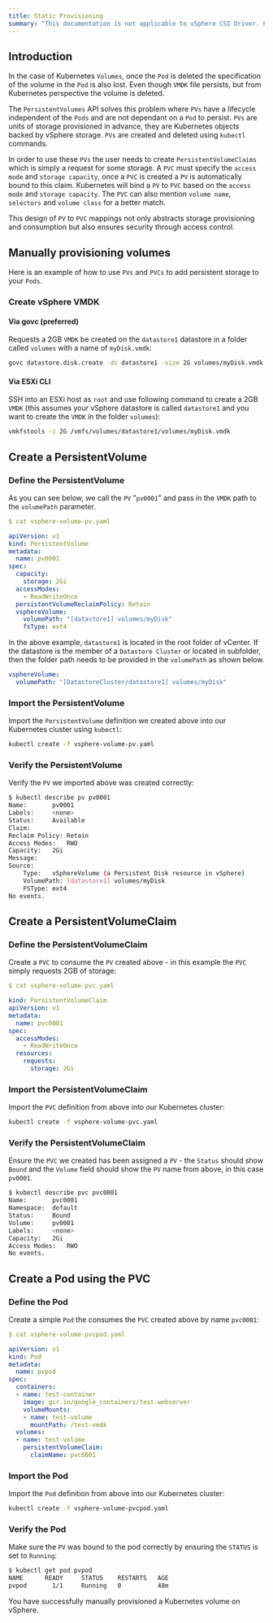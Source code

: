 ```yaml
---
title: Static Provisioning
summary: "This documentation is not applicable to vSphere CSI Driver. Please visit https://vsphere-csi-driver.sigs.k8s.io/ for information about vSphere CSI Driver."
---
```


## Introduction

In the case of Kubernetes `Volumes`, once the `Pod` is deleted the specification of the volume in the `Pod` is also lost. Even though `VMDK` file persists, but from Kubernetes perspective the volume is deleted.

The `PersistentVolumes` API solves this problem where `PVs` have a lifecycle independent of the `Pods` and are not dependant on a `Pod` to persist. `PVs` are units of storage provisioned in advance, they are Kubernetes objects backed by vSphere storage. `PVs` are created and deleted using `kubectl` commands.

In order to use these `PVs` the user needs to create `PersistentVolumeClaims` which is simply a request for some storage. A `PVC` must specify the `access mode` and `storage capacity`, once a `PVC` is created a `PV` is automatically bound to this claim. Kubernetes will bind a `PV` to `PVC` based on the `access mode` and `storage capacity`. The `PVC` can also mention `volume name`, `selectors` and `volume class` for a better match.

This design of `PV` to `PVC` mappings not only abstracts storage provisioning and consumption but also ensures security through access control.

## Manually provisioning volumes

Here is an example of how to use `PVs` and `PVCs` to add persistent storage to your `Pods`.

### Create vSphere VMDK

#### Via govc (preferred)

Requests a 2GB `VMDK` be created on the `datastore1` datastore in a folder called `volumes` with a name of `myDisk.vmdk`:

```sh
govc datastore.disk.create -ds datastore1 -size 2G volumes/myDisk.vmdk
```

#### Via ESXi CLI

SSH into an ESXi host as `root` and use following command to create a 2GB `VMDK` (this assumes your vSphere datastore is called `datastore1` and you want to create the `VMDK` in the folder `volumes`):

```sh
vmkfstools -c 2G /vmfs/volumes/datastore1/volumes/myDisk.vmdk
```

## Create a PersistentVolume

### Define the PersistentVolume

As you can see below, we call the `PV` "`pv0001`" and pass in the `VMDK` path to the `volumePath` parameter.

```yaml
$ cat vsphere-volume-pv.yaml

apiVersion: v1
kind: PersistentVolume
metadata:
  name: pv0001
spec:
  capacity:
    storage: 2Gi
  accessModes:
    - ReadWriteOnce
  persistentVolumeReclaimPolicy: Retain
  vsphereVolume:
    volumePath: "[datastore1] volumes/myDisk"
    fsType: ext4
```

In the above example, `datastore1` is located in the root folder of vCenter. If the datastore is the member of a `Datastore Cluster` or located in subfolder, then the folder path needs to be provided in the `volumePath` as shown below.

```yaml
vsphereVolume:
  volumePath: "[DatastoreCluster/datastore1] volumes/myDisk"
```

### Import the PersistentVolume

Import the `PersistentVolume` definition we created above into our Kubernetes cluster using `kubectl`:

```sh
kubectl create -f vsphere-volume-pv.yaml
```

### Verify the PersistentVolume

Verify the `PV` we imported above was created correctly:

```sh
$ kubectl describe pv pv0001
Name:		pv0001
Labels:		<none>
Status:		Available
Claim:
Reclaim Policy:	Retain
Access Modes:	RWO
Capacity:	2Gi
Message:
Source:
    Type:	vSphereVolume (a Persistent Disk resource in vSphere)
    VolumePath:	[datastore1] volumes/myDisk
    FSType:	ext4
No events.
```

## Create a PersistentVolumeClaim

### Define the PersistentVolumeClaim

Create a `PVC` to consume the `PV` created above - in this example the `PVC` simply requests 2GB of storage:

```yaml
$ cat vsphere-volume-pvc.yaml

kind: PersistentVolumeClaim
apiVersion: v1
metadata:
  name: pvc0001
spec:
  accessModes:
    - ReadWriteOnce
  resources:
    requests:
      storage: 2Gi
```

### Import the PersistentVolumeClaim

Import the `PVC` definition from above into our Kubernetes cluster:

```sh
kubectl create -f vsphere-volume-pvc.yaml
```

### Verify the PersistentVolumeClaim

Ensure the `PVC` we created has been assigned a `PV` - the `Status` should show `Bound` and the `Volume` field should show the `PV` name from above, in this case `pv0001`.

```sh
$ kubectl describe pvc pvc0001
Name:		pvc0001
Namespace:	default
Status:		Bound
Volume:		pv0001
Labels:		<none>
Capacity:	2Gi
Access Modes:	RWO
No events.
```

## Create a Pod using the PVC

### Define the Pod

Create a simple `Pod` the consumes the `PVC` created above by name `pvc0001`:

```yaml
$ cat vsphere-volume-pvcpod.yaml

apiVersion: v1
kind: Pod
metadata:
  name: pvpod
spec:
  containers:
  - name: test-container
    image: gcr.io/google_containers/test-webserver
    volumeMounts:
    - name: test-volume
      mountPath: /test-vmdk
  volumes:
  - name: test-volume
    persistentVolumeClaim:
      claimName: pvc0001
```

### Import the Pod

Import the `Pod` definition from above into our Kubernetes cluster:

```sh
kubectl create -f vsphere-volume-pvcpod.yaml
```

### Verify the Pod

Make sure the `PV` was bound to the pod correctly by ensuring the `STATUS` is set to `Running`:

```sh
$ kubectl get pod pvpod
NAME      READY     STATUS    RESTARTS   AGE
pvpod       1/1     Running   0          48m
```

You have successfully manually provisioned a Kubernetes volume on vSphere.

